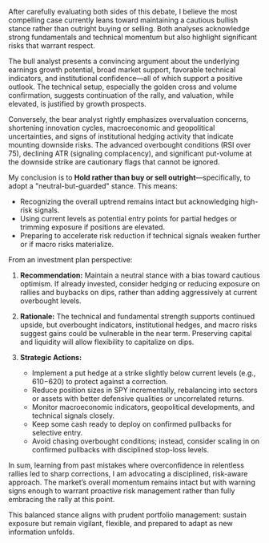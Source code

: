 After carefully evaluating both sides of this debate, I believe the most compelling case currently leans toward maintaining a cautious bullish stance rather than outright buying or selling. Both analyses acknowledge strong fundamentals and technical momentum but also highlight significant risks that warrant respect. 

The bull analyst presents a convincing argument about the underlying earnings growth potential, broad market support, favorable technical indicators, and institutional confidence—all of which support a positive outlook. The technical setup, especially the golden cross and volume confirmation, suggests continuation of the rally, and valuation, while elevated, is justified by growth prospects.

Conversely, the bear analyst rightly emphasizes overvaluation concerns, shortening innovation cycles, macroeconomic and geopolitical uncertainties, and signs of institutional hedging activity that indicate mounting downside risks. The advanced overbought conditions (RSI over 75), declining ATR (signaling complacency), and significant put-volume at the downside strike are cautionary flags that cannot be ignored.

My conclusion is to **Hold rather than buy or sell outright**—specifically, to adopt a "neutral-but-guarded" stance. This means:

- Recognizing the overall uptrend remains intact but acknowledging high-risk signals.
- Using current levels as potential entry points for partial hedges or trimming exposure if positions are elevated.
- Preparing to accelerate risk reduction if technical signals weaken further or if macro risks materialize.

From an investment plan perspective:

1. **Recommendation:** Maintain a neutral stance with a bias toward cautious optimism. If already invested, consider hedging or reducing exposure on rallies and buybacks on dips, rather than adding aggressively at current overbought levels.

2. **Rationale:** The technical and fundamental strength supports continued upside, but overbought indicators, institutional hedges, and macro risks suggest gains could be vulnerable in the near term. Preserving capital and liquidity will allow flexibility to capitalize on dips.

3. **Strategic Actions:**
   - Implement a put hedge at a strike slightly below current levels (e.g., $610-$620) to protect against a correction.
   - Reduce position sizes in SPY incrementally, rebalancing into sectors or assets with better defensive qualities or uncorrelated returns.
   - Monitor macroeconomic indicators, geopolitical developments, and technical signals closely.
   - Keep some cash ready to deploy on confirmed pullbacks for selective entry.
   - Avoid chasing overbought conditions; instead, consider scaling in on confirmed pullbacks with disciplined stop-loss levels.

In sum, learning from past mistakes where overconfidence in relentless rallies led to sharp corrections, I am advocating a disciplined, risk-aware approach. The market’s overall momentum remains intact but with warning signs enough to warrant proactive risk management rather than fully embracing the rally at this point.

This balanced stance aligns with prudent portfolio management: sustain exposure but remain vigilant, flexible, and prepared to adapt as new information unfolds.